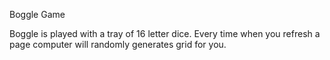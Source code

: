 Boggle Game

Boggle is played with a tray of 16 letter dice. Every time when you refresh a page computer will randomly generates grid for you.

